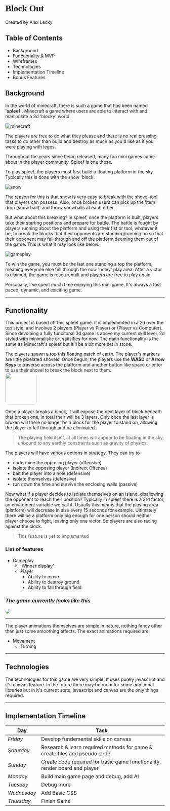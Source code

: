 <h1 style="font-family: Rockwell">Block Out</h1>

Created by Alex Lecky

## Table of Contents

- Background
- Functionality & MVP
- Wireframes
- Technologies
- Implementation Timeline
- Bonus Features

## Background

In the world of minecraft, there is such a game that has been named **'spleef'**. Minecraft a game where users are able to interact with and manipulate a 3d 'blocky' world.

![minecraft](https://assets.nintendo.com/image/upload/ar_16:9,c_lpad,w_656/b_white/f_auto/q_auto/ncom/software/switch/70010000000964/811461b8d1cacf1f2da791b478dccfe2a55457780364c3d5a95fbfcdd4c3086f)

The players are free to do what they please and there is no real pressing tasks to do other than build and destroy as much as you'd like as if you were playing with legos.

Throughout the years since being released, many fun mini games came about in the player community. Spleef is one these.

To play spleef, the players must first build a floating platform in the sky. Typically this is done with the snow 'block'.

![snow](https://for-minecraft.com/uploads/posts/2019-04/1556098605_snow-spleef-3.jpg)

The reason for this is that snow is very easy to break with the shovel tool that players can possess. Also, once broken users can pick up the 'item drop (snow ball)' and throw snowballs at each other.

But what about this breaking? In spleef, once the platform is built, players take their starting positions and prepare for battle. The battle is fought by players running about the platform and using their fist or tool, whatever it be, to break the blocks that their opponents are standing/running on so that their opponent may fall through and off the platform deeming them out of the game. This is what it may look like below.

![gameplay](https://external-preview.redd.it/B2suUYm58gqvaKpdea_-XxDWzACCU1Zca7YGMnlUemM.jpg?width=640&crop=smart&auto=webp&s=21d51f2e9aff238e6cf568118154bd6f50a1bb79)

To win the game, you must be the last one standing a top the platform, meaning everyone else fell through the now 'holey' play area. After a victor is claimed, the game is reset/rebuilt and players are free to play again.

Personally, I've spent much time enjoying this mini game. It's always a fast paced, dynamic, and exiciting game.

---

## Functionality

This project is based off this spleef game. It is implemented in a 2d over the top style, and involves 2 players (Player vs Player) or (Player vs Computer). Since devolping a fully funcitonal 3d game is above my current skill level, 2d styled with minimalistic art satisifies for now. The main functionality is the same as Minecraft's spleef but it'll be a bit more set in stone.

The players spawn a top this floating patch of earth. The player's markers are little pixelated shovels. Once begun, the players use the **WASD** or **Arrow Keys** to traverse across the platform and another button like space or enter to use their shovel to break the block next to them.
</br>
<img src="https://gcdnb.pbrd.co/images/KkNMDd3507Tx.png?o=1" width="100" style="border-radius: 10px">

Once a player breaks a block, it will expose the next layer of block beneath that broken one, in total their will be 3 layers. Only once the last layer is broken will there no longer be a block for the player to stand on, allowing the player to fall through and be eliminated.

>The playing field itself, at all times will appear to be floating in the sky, unbound to any earthly constraints such as gravity of physics.

The players will have various options in strategy. They
can try to  
- undermine the opposing player (offensive)
- isolate the opposing player (Indirect Offense)
- bait the player into a hole (defensive)
- isolate themselves (defensive)
- run down the time and survive the enclosing walls (passive)

Now what if a player decides to isolate themselves on an island, disallowing the opponent to reach their position? Typically in spleef there is a 3rd factor, an enviroment variable we call it. Usually this means that the playing area (platform) will decrease in size every 15 seconds for example. Ultimately there will be a platform only big enough for one person should neither player choose to fight, leaving only one victor. So players are also racing against the clock.

> This feature is yet to implemented

### List of features

<!-- - UI
    - 'How to play' pop up screen
    - 'Choose character screen'
    - 'Pause button' -->
- Gameplay
    <!-- - 'Count down clock' -->
    <!-- - 'Dynamically changing game platform'
        - Shrinking platform
        - <img src="https://thumbs.gfycat.com/FragrantPastelAmericanwarmblood-max-1mb.gif" style="border-radius:15px; ">
        - Block -->
    - 'Winner display'
    - Player
        - Ability to move
        - Ability to destroy ground
        - Ability to fall through field

### *The game currently looks like this*
<img src="https://gcdnb.pbrd.co/images/qCgBjDh7WZwJ.png?o=1" style="border-radius:30px; ">



---

The player animations themselves are simple in nature, nothing fancy other than just some smoothing effects. The exact animations required are;

- Movement
    - Turning
---
## Technologies

The technologies for this game are very simple. It uses purely javascript and it's canvas feature. In the future there may be room for some additional libraries but in it's current state, javascript and canvas are the only things required.

---

## Implementation Timeline

| Day | Task |
|-|-|
|*Friday*| Develop fundemental skills on canvas
|*Saturday*| Research & learn required methods for game & create files and pseudo code 
|*Sunday*| Create code required for basic game functionality, render board and player
|*Monday*| Build main game page and debug, add AI
|*Tuesday*| Debug more
|*Wednesday*| Add Basic CSS
|*Thursday*| Finish Game














